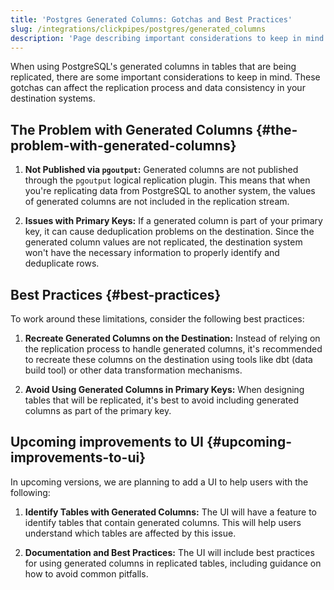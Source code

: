 ```yaml
---
title: 'Postgres Generated Columns: Gotchas and Best Practices'
slug: /integrations/clickpipes/postgres/generated_columns
description: 'Page describing important considerations to keep in mind when using PostgreSQL generated columns in tables that are being replicated'
---
```


When using PostgreSQL's generated columns in tables that are being replicated, there are some important considerations to keep in mind. These gotchas can affect the replication process and data consistency in your destination systems.

## The Problem with Generated Columns {#the-problem-with-generated-columns}

1. **Not Published via `pgoutput`:** Generated columns are not published through the `pgoutput` logical replication plugin. This means that when you're replicating data from PostgreSQL to another system, the values of generated columns are not included in the replication stream.

2. **Issues with Primary Keys:** If a generated column is part of your primary key, it can cause deduplication problems on the destination. Since the generated column values are not replicated, the destination system won't have the necessary information to properly identify and deduplicate rows.

## Best Practices {#best-practices}

To work around these limitations, consider the following best practices:

1. **Recreate Generated Columns on the Destination:** Instead of relying on the replication process to handle generated columns, it's recommended to recreate these columns on the destination using tools like dbt (data build tool) or other data transformation mechanisms.

2. **Avoid Using Generated Columns in Primary Keys:** When designing tables that will be replicated, it's best to avoid including generated columns as part of the primary key.

## Upcoming improvements to UI {#upcoming-improvements-to-ui}

In upcoming versions, we are planning to add a UI to help users with the following:

1. **Identify Tables with Generated Columns:** The UI will have a feature to identify tables that contain generated columns. This will help users understand which tables are affected by this issue.

2. **Documentation and Best Practices:** The UI will include best practices for using generated columns in replicated tables, including guidance on how to avoid common pitfalls.
